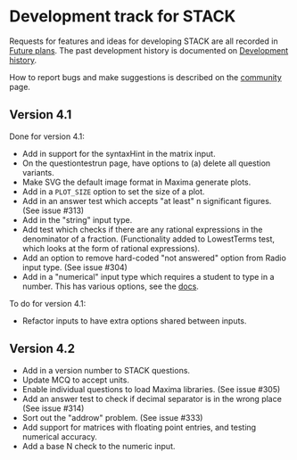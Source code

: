 # Development track for STACK

Requests for features and ideas for developing STACK are all recorded in [Future plans](Future_plans.md). The
past development history is documented on [Development history](Development_history.md).

How to report bugs and make suggestions is described on the [community](../About/Community.md) page.

## Version 4.1

Done for version 4.1:

* Add in support for the syntaxHint in the matrix input.
* On the questiontestrun page, have options to (a) delete all question variants.
* Make SVG the default image format in Maxima generate plots.
* Add in a `PLOT_SIZE` option to set the size of a plot.
* Add in an answer test which accepts "at least" n significant figures. (See issue #313)
* Add in the "string" input type.
* Add test which checks if there are any rational expressions in the denominator of a fraction.  (Functionality added to LowestTerms test, which looks at the form of rational expressions).
* Add an option to remove hard-coded "not answered" option from Radio input type. (See issue #304)
* Add in a "numerical" input type which requires a student to type in a number.  This has various options, see the [docs](../Authoring/Numerical_input.md).

To do for version 4.1:

* Refactor inputs to have extra options shared between inputs.

## Version 4.2

* Add in a version number to STACK questions.
* Update MCQ to accept units.
* Enable individual questions to load Maxima libraries.  (See issue #305)
* Add an answer test to check if decimal separator is in the wrong place (See issue #314)
* Sort out the "addrow" problem. (See issue #333)
* Add support for matrices with floating point entries, and testing numerical accuracy.
* Add a base N check to the numeric input.

